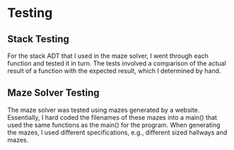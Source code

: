 # Testing

## Stack Testing
For the stack ADT that I used in the maze solver, I went through each function and tested it in turn. The tests involved a comparison of the actual result of a function with the expected result, which I determined by hand.

## Maze Solver Testing
The maze solver was tested using mazes generated by a website. Essentially, I hard coded the filenames of these mazes into a main() that used the same functions as the main() for the program. When generating the mazes, I used different specifications, e.g., different sized hallways and mazes.

